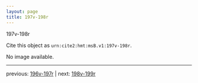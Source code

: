 ```yaml
---
layout: page
title: 197v-198r
---
```


197v-198r

Cite this object as `urn:cite2:hmt:msB.v1:197v-198r`.

No image available. 



---

previous: [196v-197r](../196v-197r/) | next: [198v-199r](../198v-199r/)
